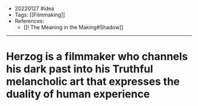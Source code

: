 - 20220127 #idea
- Tags: [[Filmmaking]]
- References:
	- [[! The Meaning in the Making#Shadow]]

---

# Herzog is a filmmaker who channels his dark past into his Truthful melancholic art that expresses the duality of human experience